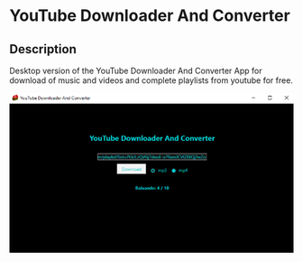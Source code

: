 # YouTube Downloader And Converter

## Description
Desktop version of the YouTube Downloader And Converter App
for download of music and videos and complete playlists from
youtube for free.

<img src="screenshots/Capturar.PNG">